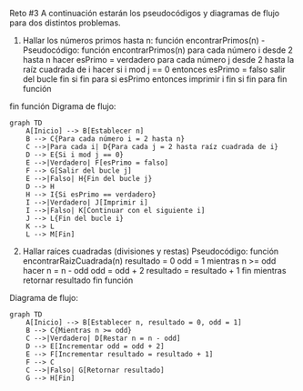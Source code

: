 Reto #3
A continuación estarán los pseudocódigos y diagramas de flujo para dos distintos problemas.
1. Hallar los números primos hasta n:
función encontrarPrimos(n)
-Pseudocódigo: 
   función encontrarPrimos(n)
    para cada número i desde 2 hasta n hacer
        esPrimo = verdadero
        para cada número j desde 2 hasta la raíz cuadrada de i hacer
            si i mod j == 0 entonces
                esPrimo = falso
                salir del bucle
            fin si
        fin para
        si esPrimo entonces
            imprimir i
        fin si
    fin para
fin función

fin función
Digrama de flujo:

``` mermaid
graph TD
    A[Inicio] --> B[Establecer n]
    B --> C{Para cada número i = 2 hasta n}
    C -->|Para cada i| D{Para cada j = 2 hasta raíz cuadrada de i}
    D --> E{Si i mod j == 0}
    E -->|Verdadero| F[esPrimo = falso]
    F --> G[Salir del bucle j]
    E -->|Falso| H{Fin del bucle j}
    D --> H
    H --> I{Si esPrimo == verdadero}
    I -->|Verdadero| J[Imprimir i]
    I -->|Falso| K[Continuar con el siguiente i]
    J --> L{Fin del bucle i}
    K --> L
    L --> M[Fin]
```

2. Hallar raíces cuadradas (divisiones y restas)
Pseudocódigo:
función encontrarRaizCuadrada(n)
    resultado = 0
    odd = 1
    mientras n >= odd hacer
        n = n - odd
        odd = odd + 2
        resultado = resultado + 1
    fin mientras
    retornar resultado
fin función

Diagrama de flujo:

``` mermaid
graph TD
    A[Inicio] --> B[Establecer n, resultado = 0, odd = 1]
    B --> C{Mientras n >= odd}
    C -->|Verdadero| D[Restar n = n - odd]
    D --> E[Incrementar odd = odd + 2]
    E --> F[Incrementar resultado = resultado + 1]
    F --> C
    C -->|Falso| G[Retornar resultado]
    G --> H[Fin]
```


